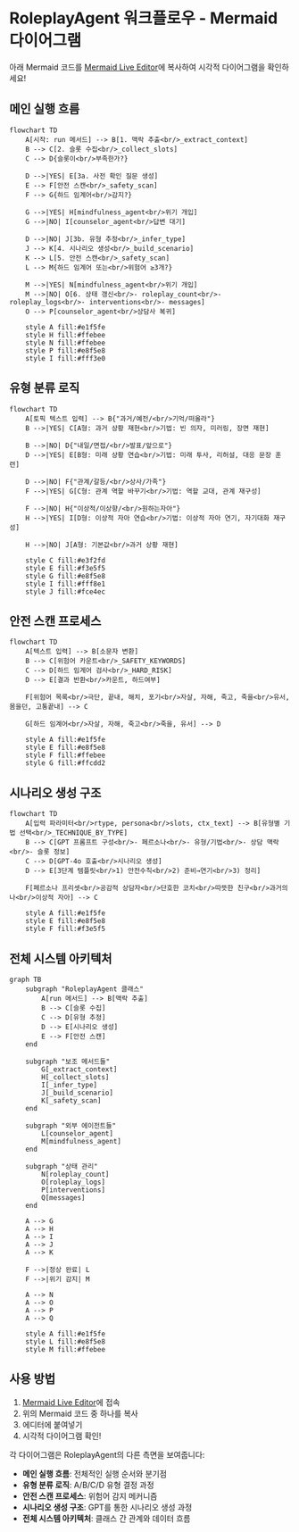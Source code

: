 # RoleplayAgent 워크플로우 - Mermaid 다이어그램

아래 Mermaid 코드를 [Mermaid Live Editor](https://mermaid.live/)에 복사하여 시각적 다이어그램을 확인하세요!

## 메인 실행 흐름

```mermaid
flowchart TD
    A[시작: run 메서드] --> B[1. 맥락 추출<br/>_extract_context]
    B --> C[2. 슬롯 수집<br/>_collect_slots]
    C --> D{슬롯이<br/>부족한가?}
    
    D -->|YES| E[3a. 사전 확인 질문 생성]
    E --> F[안전 스캔<br/>_safety_scan]
    F --> G{하드 임계어<br/>감지?}
    
    G -->|YES| H[mindfulness_agent<br/>위기 개입]
    G -->|NO| I[counselor_agent<br/>답변 대기]
    
    D -->|NO| J[3b. 유형 추정<br/>_infer_type]
    J --> K[4. 시나리오 생성<br/>_build_scenario]
    K --> L[5. 안전 스캔<br/>_safety_scan]
    L --> M{하드 임계어 또는<br/>위험어 ≥3개?}
    
    M -->|YES| N[mindfulness_agent<br/>위기 개입]
    M -->|NO| O[6. 상태 갱신<br/>- roleplay_count<br/>- roleplay_logs<br/>- interventions<br/>- messages]
    O --> P[counselor_agent<br/>상담사 복귀]
    
    style A fill:#e1f5fe
    style H fill:#ffebee
    style N fill:#ffebee
    style P fill:#e8f5e8
    style I fill:#fff3e0
```

## 유형 분류 로직

```mermaid
flowchart TD
    A[토픽 텍스트 입력] --> B{"과거/예전/<br/>기억/떠올라"}
    B -->|YES| C[A형: 과거 상황 재현<br/>기법: 빈 의자, 미러링, 장면 재현]
    
    B -->|NO| D{"내일/면접/<br/>발표/앞으로"}
    D -->|YES| E[B형: 미래 상황 연습<br/>기법: 미래 투사, 리허설, 대응 문장 훈련]
    
    D -->|NO| F{"관계/갈등/<br/>상사/가족"}
    F -->|YES| G[C형: 관계 역할 바꾸기<br/>기법: 역할 교대, 관계 재구성]
    
    F -->|NO| H{"이상적/이상향/<br/>원하는자아"}
    H -->|YES| I[D형: 이상적 자아 연습<br/>기법: 이상적 자아 연기, 자기대화 재구성]
    
    H -->|NO| J[A형: 기본값<br/>과거 상황 재현]
    
    style C fill:#e3f2fd
    style E fill:#f3e5f5
    style G fill:#e8f5e8
    style I fill:#fff8e1
    style J fill:#fce4ec
```

## 안전 스캔 프로세스

```mermaid
flowchart TD
    A[텍스트 입력] --> B[소문자 변환]
    B --> C[위험어 카운트<br/>_SAFETY_KEYWORDS]
    C --> D[하드 임계어 검사<br/>_HARD_RISK]
    D --> E[결과 반환<br/>카운트, 하드여부]
    
    F[위험어 목록<br/>극단, 끝내, 해치, 포기<br/>자살, 자해, 죽고, 죽을<br/>유서, 몸을던, 고통끝내] --> C
    
    G[하드 임계어<br/>자살, 자해, 죽고<br/>죽을, 유서] --> D
    
    style A fill:#e1f5fe
    style E fill:#e8f5e8
    style F fill:#ffebee
    style G fill:#ffcdd2
```

## 시나리오 생성 구조

```mermaid
flowchart TD
    A[입력 파라미터<br/>rtype, persona<br/>slots, ctx_text] --> B[유형별 기법 선택<br/>_TECHNIQUE_BY_TYPE]
    B --> C[GPT 프롬프트 구성<br/>- 페르소나<br/>- 유형/기법<br/>- 상담 맥락<br/>- 슬롯 정보]
    C --> D[GPT-4o 호출<br/>시나리오 생성]
    D --> E[3단계 템플릿<br/>1) 안전수칙<br/>2) 준비→연기<br/>3) 정리]
    
    F[페르소나 프리셋<br/>공감적 상담자<br/>단호한 코치<br/>따뜻한 친구<br/>과거의 나<br/>이상적 자아] --> C
    
    style A fill:#e1f5fe
    style E fill:#e8f5e8
    style F fill:#f3e5f5
```

## 전체 시스템 아키텍처

```mermaid
graph TB
    subgraph "RoleplayAgent 클래스"
        A[run 메서드] --> B[맥락 추출]
        B --> C[슬롯 수집]
        C --> D[유형 추정]
        D --> E[시나리오 생성]
        E --> F[안전 스캔]
    end
    
    subgraph "보조 메서드들"
        G[_extract_context]
        H[_collect_slots]
        I[_infer_type]
        J[_build_scenario]
        K[_safety_scan]
    end
    
    subgraph "외부 에이전트들"
        L[counselor_agent]
        M[mindfulness_agent]
    end
    
    subgraph "상태 관리"
        N[roleplay_count]
        O[roleplay_logs]
        P[interventions]
        Q[messages]
    end
    
    A --> G
    A --> H
    A --> I
    A --> J
    A --> K
    
    F -->|정상 완료| L
    F -->|위기 감지| M
    
    A --> N
    A --> O
    A --> P
    A --> Q
    
    style A fill:#e1f5fe
    style L fill:#e8f5e8
    style M fill:#ffebee
```

## 사용 방법

1. [Mermaid Live Editor](https://mermaid.live/)에 접속
2. 위의 Mermaid 코드 중 하나를 복사
3. 에디터에 붙여넣기
4. 시각적 다이어그램 확인!

각 다이어그램은 RoleplayAgent의 다른 측면을 보여줍니다:
- **메인 실행 흐름**: 전체적인 실행 순서와 분기점
- **유형 분류 로직**: A/B/C/D 유형 결정 과정
- **안전 스캔 프로세스**: 위험어 감지 메커니즘
- **시나리오 생성 구조**: GPT를 통한 시나리오 생성 과정
- **전체 시스템 아키텍처**: 클래스 간 관계와 데이터 흐름
